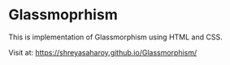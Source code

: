 # Glassmoprhism
This is implementation of Glassmorphism using HTML and CSS.

Visit at: https://shreyasaharoy.github.io/Glassmorphism/
 
